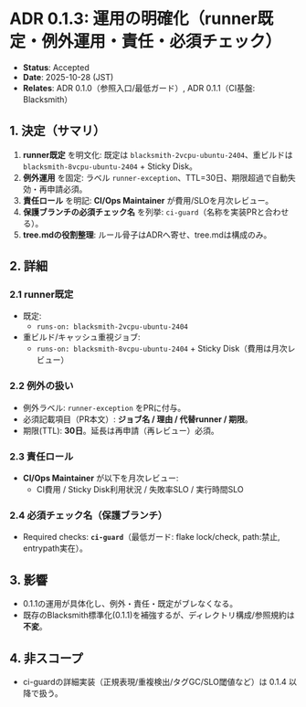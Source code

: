 # ADR 0.1.3: 運用の明確化（runner既定・例外運用・責任・必須チェック）

- **Status**: Accepted
- **Date**: 2025-10-28 (JST)
- **Relates**: ADR 0.1.0（参照入口/最低ガード）, ADR 0.1.1（CI基盤: Blacksmith）

## 1. 決定（サマリ）
1) **runner既定** を明文化: 既定は `blacksmith-2vcpu-ubuntu-2404`、重ビルドは `blacksmith-8vcpu-ubuntu-2404` + Sticky Disk。
2) **例外運用** を固定: ラベル `runner-exception`、TTL=30日、期限超過で自動失効・再申請必須。
3) **責任ロール** を明記: **CI/Ops Maintainer** が費用/SLOを月次レビュー。
4) **保護ブランチの必須チェック名** を列挙: `ci-guard`（名称を実装PRと合わせる）。
5) **tree.mdの役割整理**: ルール骨子はADRへ寄せ、tree.mdは構成のみ。

## 2. 詳細
### 2.1 runner既定
- 既定: 
  - `runs-on: blacksmith-2vcpu-ubuntu-2404`
- 重ビルド/キャッシュ重視ジョブ: 
  - `runs-on: blacksmith-8vcpu-ubuntu-2404` + Sticky Disk（費用は月次レビュー）

### 2.2 例外の扱い
- 例外ラベル: `runner-exception` をPRに付与。
- 必須記載項目（PR本文）: **ジョブ名 / 理由 / 代替runner / 期限**。
- 期限(TTL): **30日**。延長は再申請（再レビュー）必須。

### 2.3 責任ロール
- **CI/Ops Maintainer** が以下を月次レビュー: 
  - CI費用 / Sticky Disk利用状況 / 失敗率SLO / 実行時間SLO

### 2.4 必須チェック名（保護ブランチ）
- Required checks: **`ci-guard`**（最低ガード: flake lock/check, path:禁止, entrypath実在）。

## 3. 影響
- 0.1.1の運用が具体化し、例外・責任・既定がブレなくなる。
- 既存のBlacksmith標準化(0.1.1)を補強するが、ディレクトリ構成/参照規約は**不変**。

## 4. 非スコープ
- ci-guardの詳細実装（正規表現/重複検出/タグGC/SLO閾値など）は 0.1.4 以降で扱う。
